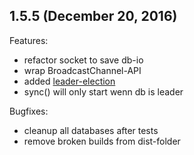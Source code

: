 ## 1.5.5 (December 20, 2016)

Features:

  - refactor socket to save db-io
  - wrap BroadcastChannel-API
  - added [leader-election](./docs/LeaderElection.md)
  - sync() will only start wenn db is leader

Bugfixes:

  - cleanup all databases after tests
  - remove broken builds from dist-folder
